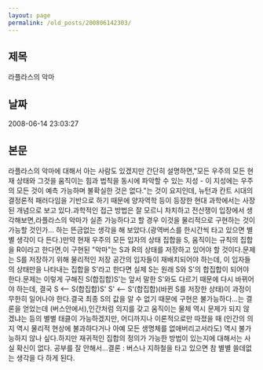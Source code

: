 ```yaml
---
layout: page
permalink: /old_posts/200806142303/
---
```


## 제목
라플라스의 악마

## 날짜
2008-06-14 23:03:27

## 본문
라플라스의 악마에 대해서 아는 사람도 있겠지만 간단히 설명하면,"모든 우주의 모든 현재 상태와 그것을 움직이는 힘과 법칙을 동시에 파악할 수 있는 지성 - 이 지성에는 우주의 모든 것이 예측 가능하며 불확실한 것은 없다."는 것이 요지인데, 뉴턴과 칸트 시대의 결정론적 패러다임을 기반으로 하기 때문에 양자역학 등이 등장한 현대 과학에서는 사장된 개념으로 보고 있다.과학적인 접근 방법은 잘 모르니 차치하고 전산쟁이 입장에서 생각해보면,라플라스의 악마가 실존 가능하다고 할 경우 이것을 물리적으로 구현하는 것이 가능할 것인가... 하는 뜬금없는 생각을 해 보았다.(광역버스를 한시간씩 타고 있으면 별별 생각이 다 든다.)만약 현재 우주의 모든 입자의 상태 집합을 S, 움직이는 규칙의 집합을 R이라고 한다면,이 구현된 "악마"는 S과 R의 상태를 저장하고 있어야 할 것이다.문제는 S를 저장하기 위해 물리적인 저장 공간의 입자들이 재배치되어야 하는데, 이 입자들의 상태만을 나타내는 집합을 S'라고 한다면 실제 S는 원래 S와 S'의 합집합이 되어야 한다.문제는 이렇게 구해진 S(합집합)S'는 앞서 말한 S'와도 다르기 때문에 다시 바뀌어야 하는데, 결국 S <-- S(합집합)S' S' <-- S'(합집합)(바뀐 S를 저장한 상태)이 과정이 무한히 일어나야 한다.결국 최종 S의 값을 알 수 없기 때문에 구현은 불가능하다...는 결론을 얻었는데 (버스안에서),인간처럼 의지를 갖고 움직이는 물체 역시 문제가 되지 않겠냐는 등의 별별 태클이 가능하겠지만, 어디까지나 이론적으로만 따졌을 때 (인간의 의지 역시 물리적 현상에 불과하다거나 아예 모든 생명체를 없애버리고서라도) 역시 불가능하지 않나 싶다.하지만 재귀적인 집합의 정의가 가능한 방법이 있는지에 대해서는 사실 확신이 없다. 공부를 잘 안해서...결론 : 버스나 지하철을 타고 있으면 참 별별 쓸데없는 생각을 다 하게 된다.